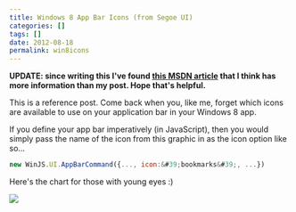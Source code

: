 ```yaml
---
title: Windows 8 App Bar Icons (from Segoe UI)
categories: []
tags: []
date: 2012-08-18
permalink: win8icons
---
```


**UPDATE: since writing this I&#39;ve found [this MSDN article](http://msdn.microsoft.com/en-us/library/windows/apps/jj841126.aspx) that I think has more information than my post. Hope that&#39;s helpful.**

This is a reference post. Come back when you, like me, forget which icons are available to use on your application bar in your Windows 8 app.
<!-- xmore -->

If you define your app bar imperatively (in JavaScript), then you would simply pass the name of the icon from this graphic in as the icon option like so...

``` js
new WinJS.UI.AppBarCommand({..., icon:&#39;bookmarks&#39;, ...})
```

Here&#39;s the chart for those with young eyes :)

![](/files/win8icons_01.jpg)